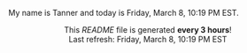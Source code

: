My name is Tanner and today is Friday, March 8, 10:19 PM EST.

<p align="center">This <i>README</i> file is generated <b>every 3 hours</b>!</br>Last refresh: Friday, March 8, 10:19 PM EST<br /></p>
